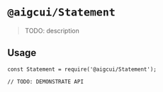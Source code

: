 # `@aigcui/Statement`

> TODO: description

## Usage

```
const Statement = require('@aigcui/Statement');

// TODO: DEMONSTRATE API
```
